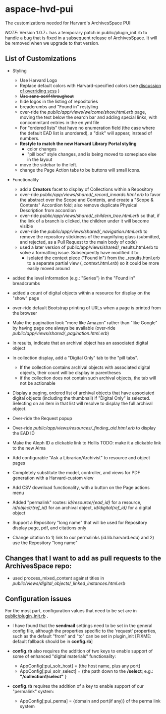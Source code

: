 # aspace-hvd-pui
The customizations needed for Harvard's ArchivesSpace PUI

*NOTE*: Version 1.0.7+ has a temporary patch in public/plugin_init.rb to handle a bug that is fixed in a subsequent 
release of ArchivesSpace.  It will be removed when we upgrade to that version.

## List of Customizations

- Styling
  - Use Harvard Logo
  - Replace default colors with Harvard-specified colors (see [discussion of overriding scss](scss/README.md) )
  - ~~Use sans-serif throughout~~
  - hide logos in the listing of repositories
  - breadcrumbs and "Found in" restyling
  - over-ride the *public/app/views/welcome/show.html.erb* page, moving the text below the search bar and adding special links, with concommitant entries in the en.yml file
  - For "ordered lists" that have no enumeration field (the case where the default EAD list is unordered), a "disk" will appear, instead of numbers.
  - **Restyle to match the new Harvard Library Portal styling**
    - color changes
    - "pill box" style changes, and is being moved to someplace else in the layout
  - move the sidebar to the left.
  - change the Page Action tabs to be buttons will small icons.
  

- Functionality
  - add a **Creators** facet to display of Collections within a Repository
  - over-ride *public/app/views/shared/_record_innards.html.erb* to favor the abstract over the Scope and Contents, and create a "Scope & Contents" Accordion fold; also remove duplicate Physical Description from accordion
  - over-ride *public/app/views/shared/_childern_tree.html.erb* so that, if the link of a branch is clicked, the children under it will become visible
  - over-ride the *public/app/views/shared/_navigation.html.erb* to remove the repository stickiness of the magnifying glass (submitted, and rejected,  as a Pull Request to the main body of code)
  -  used a later version of public/app/views/shared/_results.html.erb to solve a formatting issue. Subsequently have modified it to:
     -  isolated the context piece ("Found in") from the _results.html.erb to a separate partial view (*_context.html.erb*) so it could be more easily moved around
 - added the level information (e.g.: "Series") in the "Found in" breadcrumbs
 - added a count of digital objects within a resource for display on the "show" page
 - over-ride default Bootstrap printing of URLs when a page is printed from the browser
 - Make the pagination look "more like Amazon" rather than "like Google" by having page one always be available (over-ride *public/app/views/shared/_pagination.html.erb*)
 - In results, indicate that an archival object has an associated digital object
 - In collection display, add a "Digital Only" tab to the "pill tabs". 
   - If the collection contains archival objects with associated digital objects, their count will be display in parentheses
   - if the collection does not contain such archival objects, the tab will not be actionable
 - Display a paging, ordered list of archival objects that have associated digital objects (including the thumbnail) if "Digital Only" is selected. Selecting on an item in that list will resolve to display the full archival object.
 - Over-ride the Request popup
 - Over-ride *public/app/views/resources/_finding_aid.html.erb* to display the EAD ID
 - Make the Aleph ID a clickable link to Hollis TODO: make it a clickable link to the new Alma
 - Add configurable "Ask a Librarian/Archivist" to resource and object pages
 - Completely substitute the model, controller, and views for PDF generation with a Harvard-custom view
 - Add CSV download functionality, with a button on the Page actions menu
 - Added "permalink" routes: *id/resource/{ead_id}* for a resource, *id/object/{ref_id}* for an archival object, *id/digital{ref_id}* for a digital object
 - Support a Repository "long name" that will be used for Repository display page, pdf, and citations only
 - Change citation to 1) link to our permalinks (id.lib.harvard.edu) and 2) use the Repository "long name"

## Changes that I want to add as pull requests to the ArchivesSpace repo:

  - used process_mixed_content against titles in *public/views/digital_objects/_linked_instances.html.erb*

## Configuration issues

For the most part, configuration values that need to be set are in [public/plugin_init.rb](https://github.com/harvard-library/aspace-hvd-pui/blob/master/public/plugin_init.rb) .

  - I have found that the **sendmail** settings need to be set in the general config file, although the properties specific to the 'request' properties, such as the default "from" and "to" can be set in plugin_init  [FIXME: default fallback should be in **config.rb**]

 - **config.rb** also requires the addition of two keys to enable support of some of enhanced "digital materials" functionality:
   - AppConfig[:pui_solr_host] = {the host name, plus any port}
   - AppConfig[:pui_solr_select] = {the path down to the **/select**; e.g.: __"/collection1/select"__ }
 - **config.rb** requires the addition of a key to enable support of our "permalink" system:
   - AppConfig[:pui_perma] = {domain and port(if any)} of the perma link system
